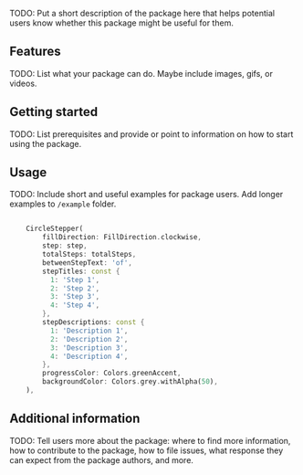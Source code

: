 <!--
This README describes the package. If you publish this package to pub.dev,
this README's contents appear on the landing page for your package.

For information about how to write a good package README, see the guide for
[writing package pages](https://dart.dev/guides/libraries/writing-package-pages).

For general information about developing packages, see the Dart guide for
[creating packages](https://dart.dev/guides/libraries/create-library-packages)
and the Flutter guide for
[developing packages and plugins](https://flutter.dev/developing-packages).
-->

TODO: Put a short description of the package here that helps potential users
know whether this package might be useful for them.

## Features

TODO: List what your package can do. Maybe include images, gifs, or videos.

## Getting started

TODO: List prerequisites and provide or point to information on how to
start using the package.

## Usage

TODO: Include short and useful examples for package users. Add longer examples
to `/example` folder.

```dart

    CircleStepper(
        fillDirection: FillDirection.clockwise,
        step: step,
        totalSteps: totalSteps,
        betweenStepText: 'of',
        stepTitles: const {
          1: 'Step 1',
          2: 'Step 2',
          3: 'Step 3',
          4: 'Step 4',
        },
        stepDescriptions: const {
          1: 'Description 1',
          2: 'Description 2',
          3: 'Description 3',
          4: 'Description 4',
        },
        progressColor: Colors.greenAccent,
        backgroundColor: Colors.grey.withAlpha(50),
    ),

```

## Additional information

TODO: Tell users more about the package: where to find more information, how to
contribute to the package, how to file issues, what response they can expect
from the package authors, and more.
